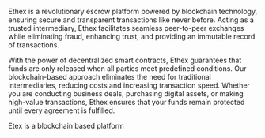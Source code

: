 Ethex is a revolutionary escrow platform powered by blockchain technology, ensuring secure and transparent 
transactions like never before. Acting as a trusted intermediary, Ethex facilitates seamless peer-to-peer 
exchanges while eliminating fraud, enhancing trust, and providing an immutable record of transactions.

With the power of decentralized smart contracts, Ethex guarantees that funds are only released when all parties 
meet predefined conditions. Our blockchain-based approach eliminates the need for traditional 
intermediaries, reducing costs and increasing transaction speed. Whether you are conducting business 
deals, purchasing digital assets, or making high-value transactions, Ethex ensures that your funds remain 
protected until every agreement is fulfilled.

Etex is a blockchain based platform